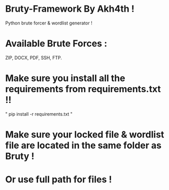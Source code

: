 # Bruty-Framework By Akh4th !
Python brute forcer & wordlist generator !

# Available Brute Forces :
ZIP, DOCX, PDF, SSH, FTP.

# Make sure you install all the requirements from requirements.txt !!
" pip install -r requirements.txt "

# Make sure your locked file & wordlist file are located in the same folder as Bruty !
# Or use full path for files !
